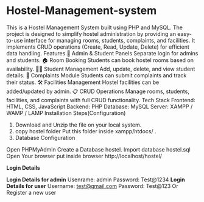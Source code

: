 # Hostel-Management-system
This is a Hostel Management System built using PHP and MySQL. The project is designed to simplify hostel administration by providing an easy-to-use interface for managing rooms, students, complaints, and facilities. It implements CRUD operations (Create, Read, Update, Delete) for efficient data handling.
Features
🔑 Admin & Student Panels
Separate login for admins and students.
🏠 Room Booking
Students can book hostel rooms based on availability.
👨‍🎓 Student Management
Add, update, delete, and view student details.
📝 Complaints Module
Students can submit complaints and track their status.
🛠 Facilities Management
Hostel facilities can be added/updated by admin.
📋 CRUD Operations
Manage rooms, students, facilities, and complaints with full CRUD functionality.
Tech Stack
Frontend: HTML, CSS, JavaScript
Backend: PHP
Database: MySQL
Server: XAMPP / WAMP / LAMP
Installation Steps(Configuration)

1. Download and Unzip the file on your local system.
2. copy hostel folder Put this folder inside xampp/htdocs/ .
3. Database Configuration

Open PHPMyAdmin
Create a Database hostel.
Import database hostel.sql
Open Your browser put inside browser http://localhost/hostel/

****************************Login Details****************************

****************************Login Details for admin**************************** 
Usenrame: admin
Password: Test@1234
****************************Login Details for user****************************
Username: test@gmail.com
Password: Test@123
Or Register a new user
